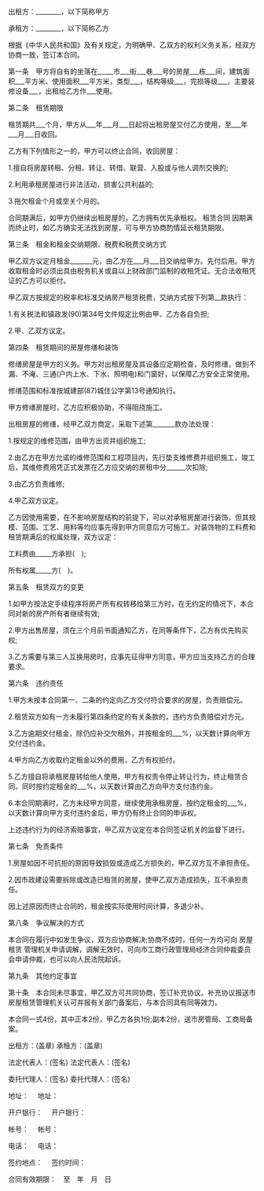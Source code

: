 
 


出租方：________，以下简称甲方


承租方：________，以下简称乙方


根据《中华人民共和国》及有关规定，为明确甲、乙双方的权利义务关系，经双方协商一致，签订本合同。


第一条　甲方将自有的坐落在_____市___街___巷___号的房屋___栋___间，建筑面积___平方米、使用面积___平方米，类型___，结构等级___，完损等级___，主要装修设备___，出租给乙方作___使用。


第二条　租赁期限


租赁期共___个月，甲方从___年___月___日起将出租房屋交付乙方使用，至___年___月___日收回。


乙方有下列情形之一的，甲方可以终止合同，收回房屋：


1.擅自将房屋转租、分租、转让、转借、联营、入股或与他人调剂交换的;


2.利用承租房屋进行非法活动，损害公共利益的;


3.拖欠租金个月或空关个月的。


合同期满后，如甲方仍继续出租房屋的，乙方拥有优先承租权。 
租赁合同
因期满而终止时，如乙方确实无法找到房屋，可与甲方协商酌情延长租赁期限。


第三条　租金和租金交纳期限、税费和税费交纳方式


甲乙双方议定月租金_______元，由乙方在___月___日交纳给甲方。先付后用。甲方收取租金时必须出具由税务机关或县以上财政部门监制的收租凭证。无合法收租凭证的乙方可以拒付。


甲乙双方按规定的税率和标准交纳房产租赁税费，交纳方式按下列第__款执行：


1.有关税法和镇政发(90)第34号文件规定比例由甲、乙方各自负担;


2.甲、乙双方议定。


第四条　租赁期间的房屋修缮和装饰


修缮房屋是甲方的义务。甲方对出租房屋及其设备应定期检查，及时修缮，做到不漏、不淹、三通(户内上水、下水、照明电)和门窗好，以保障乙方安全正常使用。


修缮范围和标准按城建部(87)城住公字第13号通知执行。


甲方修缮房屋时，乙方应积极协助，不得阻挠施工。


出租房屋的修缮，经甲乙双方商定，采取下述第_______款办法处理：


1.按规定的维修范围，由甲方出资并组织施工;


2.由乙方在甲方允诺的维修范围和工程项目内，先行垫支维修费并组织施工，竣工后，其维修费用凭正式发票在乙方应交纳的房租中分______次扣除;


3.由乙方负责维修;


4.甲乙双方议定。


乙方因使用需要，在不影响房屋结构的前提下，可以对承租房屋进行装饰，但其规模、范围、工艺、用料等均应事先得到甲方同意后方可施工。对装饰物的工料费和租赁期满后的权属处理，双方议定：


工料费由_____方承担(　);


所有权属_____方(　)。


第五条　租赁双方的变更


1.如甲方按法定手续程序将房产所有权转移给第三方时，在无约定的情况下，本合同对新的房产所有者继续有效;


2.甲方出售房屋，须在三个月前书面通知乙方，在同等条件下，乙方有优先购买权;


3.乙方需要与第三人互换用房时，应事先征得甲方同意，甲方应当支持乙方的合理要求。


第六条　违约责任


1.甲方未按本合同第一、二条的约定向乙方交付符合要求的房屋，负责赔偿元。


2.租赁双方如有一方未履行第四条约定的有关条款的，违约方负责赔偿对方元。


3.乙方逾期交付租金，除仍应补交欠租外，并按租金的___%，以天数计算向甲方交付违约金。


4.甲方向乙方收取约定租金以外的费用，乙方有权拒付。


5.乙方擅自将承租房屋转给他人使用，甲方有权责令停止转让行为，终止租赁合同。同时按约定租金的___%，以天数计算由乙方向甲方支付违约金。


6.本合同期满时，乙方未经甲方同意，继续使用承租房屋，按约定租金的___%，以天数计算向甲方支付违约金后，甲方仍有终止合同的申诉权。


上述违约行为的经济索赔事宜，甲乙双方议定在本合同签证机关的监督下进行。


第七条　免责条件


1.房屋如因不可抗拒的原因导致损毁或造成乙方损失的，甲乙双方互不承担责任。


2.因市政建设需要拆除或改造已租赁的房屋，使甲乙双方造成损失，互不承担责任。


因上述原因而终止合同的，租金按实际使用时间计算，多退少补。


第八条　争议解决的方式


本合同在履行中如发生争议，双方应协商解决;协商不成时，任何一方均可向
房屋租赁
管理机关申请调解，调解无效时，可向市工商行政管理局经济合同仲裁委员会申请仲裁，也可以向人民法院起诉。


第九条　其他约定事宜


第十条　本合同未尽事宜，甲乙双方可共同协商，签订补充协议。补充协议报送市房屋租赁管理机关认可并报有关部门备案后，与本合同具有同等效力。


本合同一式4份，其中正本2份，甲乙方各执1份;副本2份，送市房管局、工商局备案。


出租方：(盖章) 承租方：(盖章)


法定代表人：(签名) 法定代表人：(签名)


委托代理人：(签名) 委托代理人：(签名)


地址：　 地址：


开户银行：　 开户银行：


帐号：　 帐号：


电话：　 电话：


签约地点：　 签约时间：


合同有效期限：　至　年　月　日
 


 

 
 
 
 
 
  


  
 

  


  


  
 
 
 
 

